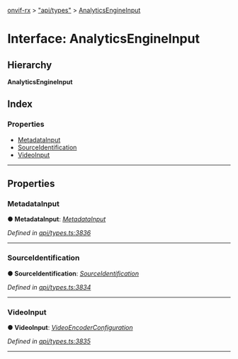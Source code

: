 [onvif-rx](../README.md) > ["api/types"](../modules/_api_types_.md) > [AnalyticsEngineInput](../interfaces/_api_types_.analyticsengineinput.md)

# Interface: AnalyticsEngineInput

## Hierarchy

**AnalyticsEngineInput**

## Index

### Properties

* [MetadataInput](_api_types_.analyticsengineinput.md#metadatainput)
* [SourceIdentification](_api_types_.analyticsengineinput.md#sourceidentification)
* [VideoInput](_api_types_.analyticsengineinput.md#videoinput)

---

## Properties

<a id="metadatainput"></a>

###  MetadataInput

**● MetadataInput**: *[MetadataInput](_api_types_.metadatainput.md)*

*Defined in [api/types.ts:3836](https://github.com/patrickmichalina/onvif-rx/blob/1596479/src/api/types.ts#L3836)*

___
<a id="sourceidentification"></a>

###  SourceIdentification

**● SourceIdentification**: *[SourceIdentification](_api_types_.sourceidentification.md)*

*Defined in [api/types.ts:3834](https://github.com/patrickmichalina/onvif-rx/blob/1596479/src/api/types.ts#L3834)*

___
<a id="videoinput"></a>

###  VideoInput

**● VideoInput**: *[VideoEncoderConfiguration](_api_types_.videoencoderconfiguration.md)*

*Defined in [api/types.ts:3835](https://github.com/patrickmichalina/onvif-rx/blob/1596479/src/api/types.ts#L3835)*

___

